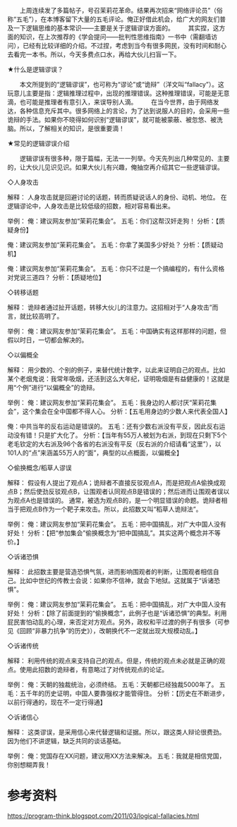 　　上周连续发了多篇帖子，号召茉莉花革命。结果再次招来“网络评论员”（俗称“五毛”），在本博客留下大量的五毛评论。俺正好借此机会，给广大的网友们普及一下逻辑思维的基本常识——主要是关于逻辑谬误方面的。
　　其实捏，这方面的知识，在上次推荐的《学会提问——批判性思维指南》一书中（需翻墙访问），已经有比较详细的介绍。不过捏，考虑到当今有很多网民，没有时间和耐心去看完一本书。所以，今天多费点口水，再给大伙儿扫盲一下。


★什么是逻辑谬误？

　　本文所提到的“逻辑谬误”，也可称为“谬论”或“诡辩”（洋文叫“fallacy”）。这玩意儿主要是指：逻辑推理过程中，出现的推理错误。这种推理错误，可能是无意滴，也可能是推理者有意引入，来误导别人滴。
　　在当今世界，由于网络发达，各种信息充斥其中。很多网络上的言论，为了达到说服人的目的，会采用一些诡辩的手法。如果你不晓得如何识别“逻辑谬误”，就可能被蒙蔽、被忽悠、被洗脑。所以，了解相关的知识，是很重要滴！


★常见的逻辑谬误介绍

　　逻辑谬误有很多种，限于篇幅，无法一一列举。今天先列出几种常见的、主要的，让大伙儿见识见识。如果大伙儿有兴趣，俺抽空再介绍其它一些逻辑谬误。

◇人身攻击

解释：
人身攻击就是回避讨论的话题，转而质疑说话人的身份、动机、地位。
在逻辑谬论中，人身攻击是比较低级的招数，相对容易看出来。

举例：
俺：建议网友参加“茉莉花集会”。
五毛：你们这帮汉奸走狗！
分析：【质疑身份】

俺：建议网友参加“茉莉花集会”。
五毛：你拿了美国多少好处？
分析：【质疑动机】

俺：建议网友参加“茉莉花集会”。
五毛：你只不过是一个搞编程的，有什么资格对党说三道四？
分析：【质疑地位】

◇转移话题

解释：
诡辩者通过扯开话题，转移大伙儿的注意力。这招相对于“人身攻击”而言，就比较高明了。

举例：
俺：建议网友参加“茉莉花集会”。
五毛：中国确实有这样那样的问题，但假以时日，一切都会解决的。

◇以偏概全

解释：
用少数的、个别的例子，来替代统计数字，以此来证明自己的观点。比如某个老烟鬼说：我常年吸烟，还活到这么大年纪，证明吸烟是有益健康的！这就是用“个例”进行“以偏概全”的诡辩。

举例：
俺：建议网友参加“茉莉花集会”。
五毛：我身边的人都讨厌“茉莉花集会”，这个集会在全中国都不得人心。
分析：【五毛用身边的少数人来代表全国人】

俺：中共当年的反右运动是错误的。
五毛：还有少数右派没有平反，因此反右运动没有错！只是扩大化了。
分析：【当年有55万人被划为右派，到现在只剩下5个老毛钦定的大右派及96个各省的右派没有平反（反右派的介绍请看“这里”），以101人的“点”来涵盖55万人的“面”，典型的以点概面，以偏概全】

◇偷换概念/稻草人谬误

解释：
假设有人提出了观点A；诡辩者不直接反驳观点A，而是把观点A偷换成观点B；然后使劲反驳观点B，让围观者认同观点B是错误的；然后进而让围观者误以为观点A也是错误的。
通常，被选为观点B的，是一个明显错误的命题。诡辩者相当于把观点B作为一个靶子来攻击。所以，此招数又叫“稻草人诡辩法”。

举例：
俺：建议网友参加“茉莉花集会”。
五毛：把中国搞乱，对广大中国人没有好处！
分析：【把“参加集会”偷换概念为“把中国搞乱”。其实这两个概念并不等价。】

◇诉诸恐惧

解释：
此招数主要是营造恐惧气氛，进而影响围观者的判断，让围观者相信自己。比如中世纪的传教士会说：如果你不信神，就会下地狱。这就属于“诉诸恐惧”。

举例：
俺：建议网友参加“茉莉花集会”。
五毛：把中国搞乱，对广大中国人没有好处！
分析：【除了前面提到的“偷换概念”，此例子也是“诉诸恐惧”的典型。利用屁民害怕动乱的心理，来否定对方观点。另外，政权和平过渡的例子有很多（可参见《回顾“非暴力抗争”的历史》），改朝换代不一定就出现大规模动乱。】

◇诉诸传统

解释：
利用传统的观点来支持自己的观点。但是，传统的观点未必就是正确的观点。使用此招数的诡辩者，有意略过了对传统观点的论证。

举例：
俺：天朝的独裁统治，必须终结。
五毛：天朝都已经独裁5000年了。
五毛：五千年的历史证明，中国人要靠强权才能管得住。
分析：【历史在不断进步，以前行得通的，现在不一定行得通】

◇诉诸信心

解释：
这类谬误，是采用信心来代替逻辑和证据。所以，跟这类人辩论很费劲。因为他们不讲逻辑，缺乏共同的谈话基础。

举例：
俺：党国存在XX问题，建议用XX方法来解决。
五毛：我就是相信党国，你别想糊弄我！

参考资料
=============
https://program-think.blogspot.com/2011/03/logical-fallacies.html
